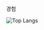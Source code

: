 <head>
  경험
</head>

![Top Langs](https://github-readme-stats.vercel.app/api/top-langs/?username=Bong-jun-jang)

<!--
**Bong-jun-jang/Bong-jun-jang** is a ✨ _special_ ✨ repository because its `README.md` (this file) appears on your GitHub profile.


Here are some ideas to get you started:

- 🔭 I’m currently working on ...
- 🌱 I’m currently learning ...
- 👯 I’m looking to collaborate on ...
- 🤔 I’m looking for help with ...
- 💬 Ask me about ...
- 📫 How to reach me: ...
- 😄 Pronouns: ...
- ⚡ Fun fact: ...
-->

